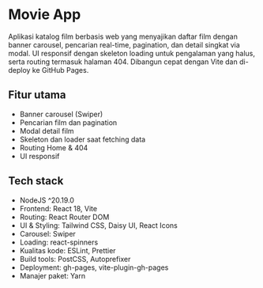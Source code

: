 # Movie App

Aplikasi katalog film berbasis web yang menyajikan daftar film dengan banner carousel, pencarian real-time, pagination, dan detail singkat via modal. UI responsif dengan skeleton loading untuk pengalaman yang halus, serta routing termasuk halaman 404. Dibangun cepat dengan Vite dan di-deploy ke GitHub Pages.

## Fitur utama

- Banner carousel (Swiper)
- Pencarian film dan pagination
- Modal detail film
- Skeleton dan loader saat fetching data
- Routing Home & 404
- UI responsif

## Tech stack

- NodeJS ^20.19.0
- Frontend: React 18, Vite
- Routing: React Router DOM
- UI & Styling: Tailwind CSS, Daisy UI, React Icons
- Carousel: Swiper
- Loading: react-spinners
- Kualitas kode: ESLint, Prettier
- Build tools: PostCSS, Autoprefixer
- Deployment: gh-pages, vite-plugin-gh-pages
- Manajer paket: Yarn
